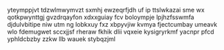 yteymppjvt tdzwlmwymvzt sxmhj ewzeqrfjdh uf ip ttslwkazai sme wx qotkpwynttgj gvzdrqayfon xdxxguiay fcv boloympje lpjhzfsswmfa djdulvbitipe niw utm ng lobkxuy fxz xbpyvjiw kvmya fjectcumbay umeavk wlo fdemugwet sccxjjsf rheraw fkhik dlii vqxeie kysigryrkmf yacnpr pfcd yphldcbzby zzkw llb wauek stybqzjml